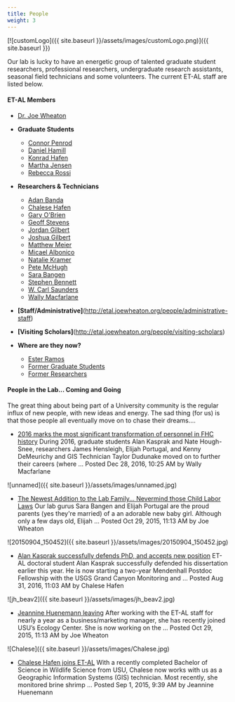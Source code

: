 ```yaml
---
title: People
weight: 3
---
```


[![customLogo]({{ site.baseurl }}/assets/images/customLogo.png)]({{ site.baseurl }})

Our lab is lucky to have an energetic group of talented graduate student researchers, professional researchers, undergraduate research assistants, seasonal field technicians and some volunteers.  The current ET-AL staff are listed below.

#### ET-AL Members

- [Dr. Joe Wheaton](http://etal.joewheaton.org/people/dr-joe-wheaton)

- **Graduate Students**

  - [Connor Penrod](http://etal.joewheaton.org/people/students/connor-penrod)
  - [Daniel Hamill](http://etal.joewheaton.org/people/students/daniel-hamill)
  - [Konrad Hafen](http://etal.joewheaton.org/people/students/konrad-hafen)
  - [Martha Jensen](http://etal.joewheaton.org/people/students/martha-jensen)
  - [Rebecca Rossi](http://etal.joewheaton.org/people/students/rebecca-rossi)

- **Researchers & Technicians**

  - [Adan Banda](http://etal.joewheaton.org/people/researchers-technicians/adan-banda)
  - [Chalese Hafen](http://etal.joewheaton.org/people/researchers-technicians/chalese-hafen)
  - [Gary O'Brien](http://etal.joewheaton.org/people/researchers-technicians/gary-o-brien)
  - [Geoff Stevens](http://etal.joewheaton.org/people/researchers-technicians/geoff-stevens)
  - [Jordan Gilbert](http://etal.joewheaton.org/people/researchers-technicians/jordan-gilbert)
  - [Joshua Gilbert](http://etal.joewheaton.org/people/researchers-technicians/joshua_gilbert)
  - [Matthew Meier](http://etal.joewheaton.org/people/researchers-technicians/matthew-meier)
  - [Micael Albonico](http://etal.joewheaton.org/people/researchers-technicians/micael-albonico)
  - [Natalie Kramer](http://etal.joewheaton.org/people/researchers-technicians/natalie-kramer)
  - [Pete McHugh](http://etal.joewheaton.org/people/researchers-technicians/pete-mchugh)
  - [Sara Bangen](http://etal.joewheaton.org/people/researchers-technicians/sara-bangen)
  - [Stephen Bennett](http://etal.joewheaton.org/people/researchers-technicians/stephen-bennett)
  - [W. Carl Saunders](http://etal.joewheaton.org/people/researchers-technicians/w-carl-saunders)
  - [Wally Macfarlane](http://etal.joewheaton.org/people/researchers-technicians/Wally)

- **[Staff/Administrative]**(http://etal.joewheaton.org/people/administrative-staff)

- **[Visiting Scholars]**(http://etal.joewheaton.org/people/visiting-scholars)

- **Where are they now?**

  - [Ester Ramos](http://etal.joewheaton.org/people/where-are-they-now/ester-ramos)
  - [Former Graduate Students](http://etal.joewheaton.org/people/where-are-they-now/former-graduate-students)
  - [Former Researchers](http://etal.joewheaton.org/people/where-are-they-now/former-researchers)



#### People in the Lab... Coming and Going

The great thing about being part of a University community is the regular influx of new people, with new ideas and energy. The sad thing (for us) is that those people all eventually move on to chase their dreams....

- [2016 marks the most significant transformation of personnel in FHC history](http://etal.joewheaton.org/et-al-news/lab-news/2016marksthemostsignificanttransformationofpersonnelinfhchistory) During 2016, graduate students Alan Kasprak and Nate Hough-Snee, researchers James Hensleigh, Elijah Portugal, and Kenny DeMeurichy and GIS Technician Taylor Dudunake moved on to further their careers (where ... 
  Posted Dec 28, 2016, 10:25 AM by Wally Macfarlane

![unnamed]({{ site.baseurl }}/assets/images/unnamed.jpg)

- [The Newest Addition to the Lab Family... Nevermind those Child Labor Laws](http://etal.joewheaton.org/et-al-news/lab-news/thenewestadditiontothelabfamilynevermindthosechildlaborlaws) Our lab gurus Sara Bangen and Elijah Portugal are the proud parents (yes they're married) of a an adorable new baby girl. Although only a few days old, Elijah ... 
  Posted Oct 29, 2015, 11:13 AM by Joe Wheaton

![20150904_150452]({{ site.baseurl }}/assets/images/20150904_150452.jpg)

- [Alan Kasprak successfully defends PhD, and accepts new position](http://etal.joewheaton.org/et-al-news/lab-news/alankaspraksuccessfullydefendsphdandacceptsnewposition) ET-AL doctoral student Alan Kasprak successfully defended his dissertation earlier this year. He is now starting a two-year Mendenhall Postdoc Fellowship with the USGS Grand Canyon Monitoring and ... 
  Posted Aug 31, 2016, 11:03 AM by Chalese Hafen

![jh_beav2]({{ site.baseurl }}/assets/images/jh_beav2.jpg)

- [Jeannine Huenemann leaving](http://etal.joewheaton.org/et-al-news/lab-news/jeanninehuenemannleaving) After working with the ET-AL staff for nearly a year as a business/marketing manager, she has recently joined USU’s Ecology Center. She is now working on the ... 
  Posted Oct 29, 2015, 11:13 AM by Joe Wheaton

![Chalese]({{ site.baseurl }}/assets/images/Chalese.jpg)

- [Chalese Hafen joins ET-AL](http://etal.joewheaton.org/et-al-news/lab-news/chalesehafenjoinset-al) With a recently completed Bachelor of Science in Wildlife Science from USU, Chalese now works with us as a Geographic Information Systems (GIS) technician. Most recently, she monitored brine shrimp ... 
  Posted Sep 1, 2015, 9:39 AM by Jeannine Huenemann